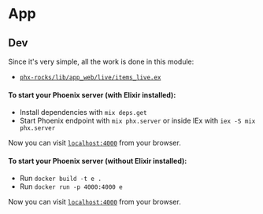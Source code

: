 # App

## Dev

Since it's very simple, all the work is done in this module:

 * [`phx-rocks/lib/app_web/live/items_live.ex`](https://github.com/ThePrimeagen/yew-have-ligma/blob/master/phx-rocks/lib/app_web/live/items_live.ex)

#### To start your Phoenix server (with Elixir installed):

  * Install dependencies with `mix deps.get`
  * Start Phoenix endpoint with `mix phx.server` or inside IEx with `iex -S mix phx.server`

Now you can visit [`localhost:4000`](http://localhost:4000) from your browser.

#### To start your Phoenix server (without Elixir installed):

  * Run `docker build -t e .`
  * Run `docker run -p 4000:4000 e`

Now you can visit [`localhost:4000`](http://localhost:4000) from your browser.
